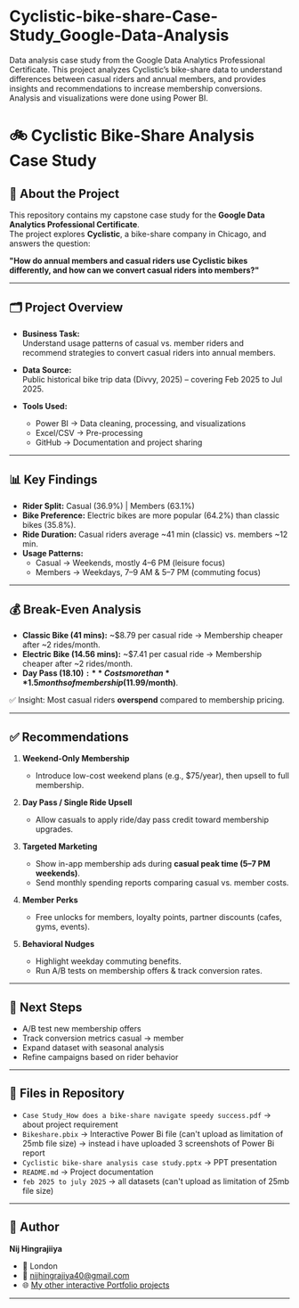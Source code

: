 # Cyclistic-bike-share-Case-Study_Google-Data-Analysis
Data analysis case study from the Google Data Analytics Professional Certificate. This project analyzes Cyclistic’s bike-share data to understand differences between casual riders and annual members, and provides insights and recommendations to increase membership conversions. Analysis and visualizations were done using Power BI.

# 🚲 Cyclistic Bike-Share Analysis Case Study  

## 📌 About the Project  
This repository contains my capstone case study for the **Google Data Analytics Professional Certificate**.  
The project explores **Cyclistic**, a bike-share company in Chicago, and answers the question:  

**"How do annual members and casual riders use Cyclistic bikes differently, and how can we convert casual riders into members?"**

---

## 🗂 Project Overview  
- **Business Task:**  
  Understand usage patterns of casual vs. member riders and recommend strategies to convert casual riders into annual members.  

- **Data Source:**  
  Public historical bike trip data (Divvy, 2025) – covering Feb 2025 to Jul 2025.  

- **Tools Used:**  
  - Power BI → Data cleaning, processing, and visualizations  
  - Excel/CSV → Pre-processing  
  - GitHub → Documentation and project sharing  

---

## 📊 Key Findings  
- **Rider Split:** Casual (36.9%) | Members (63.1%)  
- **Bike Preference:** Electric bikes are more popular (64.2%) than classic bikes (35.8%).  
- **Ride Duration:** Casual riders average ~41 min (classic) vs. members ~12 min.  
- **Usage Patterns:**  
  - Casual → Weekends, mostly 4–6 PM (leisure focus)  
  - Members → Weekdays, 7–9 AM & 5–7 PM (commuting focus)  

---

## 💰 Break-Even Analysis  
- **Classic Bike (41 mins):** ~$8.79 per casual ride → Membership cheaper after ~2 rides/month.  
- **Electric Bike (14.56 mins):** ~$7.41 per casual ride → Membership cheaper after ~2 rides/month.  
- **Day Pass ($18.10):** Costs more than **1.5 months of membership ($11.99/month)**.  

✅ Insight: Most casual riders **overspend** compared to membership pricing.  

---

## ✅ Recommendations  
1. **Weekend-Only Membership**  
   - Introduce low-cost weekend plans (e.g., $75/year), then upsell to full membership.  

2. **Day Pass / Single Ride Upsell**  
   - Allow casuals to apply ride/day pass credit toward membership upgrades.  

3. **Targeted Marketing**  
   - Show in-app membership ads during **casual peak time (5–7 PM weekends)**.  
   - Send monthly spending reports comparing casual vs. member costs.  

4. **Member Perks**  
   - Free unlocks for members, loyalty points, partner discounts (cafes, gyms, events).  

5. **Behavioral Nudges**  
   - Highlight weekday commuting benefits.  
   - Run A/B tests on membership offers & track conversion rates.  

---

## 🚀 Next Steps  
- A/B test new membership offers  
- Track conversion metrics casual → member  
- Expand dataset with seasonal analysis  
- Refine campaigns based on rider behavior  

---

## 📂 Files in Repository  
- `Case Study_How does a bike-share navigate speedy success.pdf` → about project requirement
- `Bikeshare.pbix` → Interactive Power Bi file (can't upload as limitation of 25mb file size) → instead i have uploaded 3 screenshots of Power Bi report
- `Cyclistic bike-share analysis case study.pptx` → PPT presentation
- `README.md` → Project documentation  
- `feb 2025 to july 2025` → all datasets (can't upload as limitation of 25mb file size) 
---

## 👤 Author  
**Nij Hingrajiiya**  
- 📍 London  
- 📧 nijhingrajiya40@gmail.com  
- 🌐 [My other interactive Portfolio projects](https://www.novypro.com/profile_about/nij-hingrajiya)  

---
